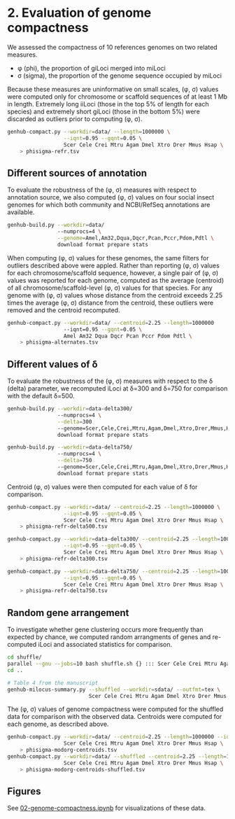 # 2. Evaluation of genome compactness

We assessed the compactness of 10 references genomes on two related measures.

- φ (phi), the proportion of giLoci merged into miLoci
- σ (sigma), the proportion of the genome sequence occupied by miLoci

Because these measures are uninformative on small scales, (φ, σ) values were computed only for chromosome or scaffold sequences of at least 1 Mb in length.
Extremely long iiLoci (those in the top 5% of length for each species) and extremely short giLoci (those in the bottom 5%) were discarded as outliers prior to computing (φ, σ).

```bash
genhub-compact.py --workdir=data/ --length=1000000 \
                  --iqnt=0.95 --gqnt=0.05 \
                  Scer Cele Crei Mtru Agam Dmel Xtro Drer Mmus Hsap \
    > phisigma-refr.tsv
```

## Different sources of annotation

To evaluate the robustness of the (φ, σ) measures with respect to annotation source, we also computed (φ, σ) values on four social insect genomes for which both community and NCBI/RefSeq annotations are available.

```bash
genhub-build.py --workdir=data/
                --numprocs=4 \
                --genome=Amel,Am32,Dqua,Dqcr,Pcan,Pccr,Pdom,Pdtl \
                download format prepare stats
```

When computing (φ, σ) values for these genomes, the same filters for outliers described above were appled.
Rather than reporting (φ, σ) values for each chromosome/scaffold sequence, however, a single pair of (φ, σ) values was reported for each genome, computed as the average (centroid) of all chromosome/scaffold-level (φ, σ) values for that species.
For any genome with (φ, σ) values whose distance from the centroid exceeds 2.25 times the average (φ, σ) distance from the centroid, these outliers were removed and the centroid recomputed.

```bash
genhub-compact.py --workdir=data/ --centroid=2.25 --length=1000000
                  --iqnt=0.95 --gqnt=0.05 \
                  Amel Am32 Dqua Dqcr Pcan Pccr Pdom Pdtl \
    > phisigma-alternates.tsv
```

## Different values of δ

To evaluate the robustness of the (φ, σ) measures with respect to the δ (delta) parameter, we recomputed iLoci at δ=300 and δ=750 for comparison with the default δ=500.

```bash
genhub-build.py --workdir=data-delta300/
                --numprocs=4 \
                --delta=300
                --genome=Scer,Cele,Crei,Mtru,Agam,Dmel,Xtro,Drer,Mmus,Hsap \
                download format prepare stats

genhub-build.py --workdir=data-delta750/
                --numprocs=4 \
                --delta=750
                --genome=Scer,Cele,Crei,Mtru,Agam,Dmel,Xtro,Drer,Mmus,Hsap \
                download format prepare stats
```

Centroid (φ, σ) values were then computed for each value of δ for comparison.

```bash
genhub-compact.py --workdir=data/ --centroid=2.25 --length=1000000 \
                  --iqnt=0.95 --gqnt=0.05 \
                  Scer Cele Crei Mtru Agam Dmel Xtro Drer Mmus Hsap \
    > phisigma-refr-delta500.tsv

genhub-compact.py --workdir=data-delta300/ --centroid=2.25 --length=1000000 \
                  --iqnt=0.95 --gqnt=0.05 \
                  Scer Cele Crei Mtru Agam Dmel Xtro Drer Mmus Hsap \
    > phisigma-refr-delta300.tsv

genhub-compact.py --workdir=data-delta750/ --centroid=2.25 --length=1000000 \
                  --iqnt=0.95 --gqnt=0.05 \
                  Scer Cele Crei Mtru Agam Dmel Xtro Drer Mmus Hsap \
    > phisigma-refr-delta750.tsv
```

## Random gene arrangement

To investigate whether gene clustering occurs more frequently than expected by chance, we computed random arrangments of genes and re-computed iLoci and associated statistics for comparison.

```bash
cd shuffle/
parallel --gnu --jobs=10 bash shuffle.sh {} ::: Scer Cele Crei Mtru Agam Dmel Xtro Drer Mmus Hsap
cd ..

# Table 4 from the manuscript
genhub-milocus-summary.py --shuffled --workdir=sdata/ --outfmt=tex \
                          Scer Cele Crei Mtru Agam Dmel Xtro Drer Mmus Hsap
```

The (φ, σ) values of genome compactness were computed for the shuffled data for comparison with the observed data.
Centroids were computed for each genome, as described above.

```bash
genhub-compact.py --workdir=data/ --centroid=2.25 --length=1000000 --iqnt=0.95 --gqnt=0.05 \
                  Scer Cele Crei Mtru Agam Dmel Xtro Drer Mmus Hsap \
    > phisigma-modorg-centroids.tsv
genhub-compact.py --workdir=data/ --shuffled --centroid=2.25 --length=1000000 --iqnt=0.95 --gqnt=0.05 \
                  Scer Cele Crei Mtru Agam Dmel Xtro Drer Mmus Hsap \
    > phisigma-modorg-centroids-shuffled.tsv
```

## Figures

See [02-genome-compactness.ipynb](02-genome-compactness.ipynb) for visualizations of these data.
